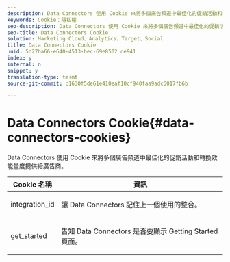 ```yaml
---
description: Data Connectors 使用 Cookie 來將多個廣告頻道中最佳化的促銷活動和轉換效能量度提供給廣告商。
keywords: Cookie；隱私權
seo-description: Data Connectors 使用 Cookie 來將多個廣告頻道中最佳化的促銷活動和轉換效能量度提供給廣告商。
seo-title: Data Connectors Cookie
solution: Marketing Cloud、Analytics、Target、Social
title: Data Connectors Cookie
uuid: 5d27ba66-e640-4513-bec-69e8502 de941
index: y
internal: n
snippet: y
translation-type: tm+mt
source-git-commit: c1630f5de61e410eaf10cf940faa9adc6017fb6b

---
```



# Data Connectors Cookie{#data-connectors-cookies}

Data Connectors 使用 Cookie 來將多個廣告頻道中最佳化的促銷活動和轉換效能量度提供給廣告商。

<table id="table_54B402C6E19C4A70B1E27BC9DFF776EB"> 
 <thead> 
  <tr> 
   <th colname="col1" class="entry"> Cookie 名稱 </th> 
   <th colname="col2" class="entry"> 資訊 </th> 
  </tr> 
 </thead>
 <tbody> 
  <tr> 
   <td colname="col1"> <p>integration_id </p> </td> 
   <td colname="col2"> <p>讓 Data Connectors 記住上一個使用的整合。 </p> </td> 
  </tr> 
  <tr> 
   <td colname="col1"> <p>get_started </p> </td> 
   <td colname="col2"> <p>告知 Data Connectors 是否要顯示 <span class="wintitle">Getting Started</span> 頁面。 </p> </td> 
  </tr> 
 </tbody> 
</table>


